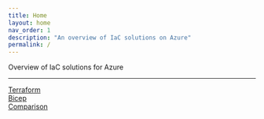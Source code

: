 ```yaml
---
title: Home
layout: home
nav_order: 1
description: "An overview of IaC solutions on Azure"
permalink: /
---
```


Overview of IaC solutions for Azure

----


[Terraform](./terraform)  
[Bicep](./bicep)  
[Comparison](./comparison)  